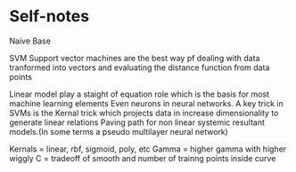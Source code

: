 # Self-notes


Naive Base


SVM
Support vector machines are the best way pf dealing with data tranformed into vectors and 
evaluating the distance function from data points

Linear model play a staight of equation role which is the basis for most machine learning elements
Even neurons in neural networks.
A key trick in SVMs is the Kernal trick which projects data in increase dimensionality to generate linear relations
Paving path for non linear systemic resultant models.(In some terms a pseudo multilayer neural network)

Kernals = linear, rbf, sigmoid, poly, etc
Gamma = higher gamma with higher wiggly
C = tradeoff of smooth and number of trainng points inside curve
